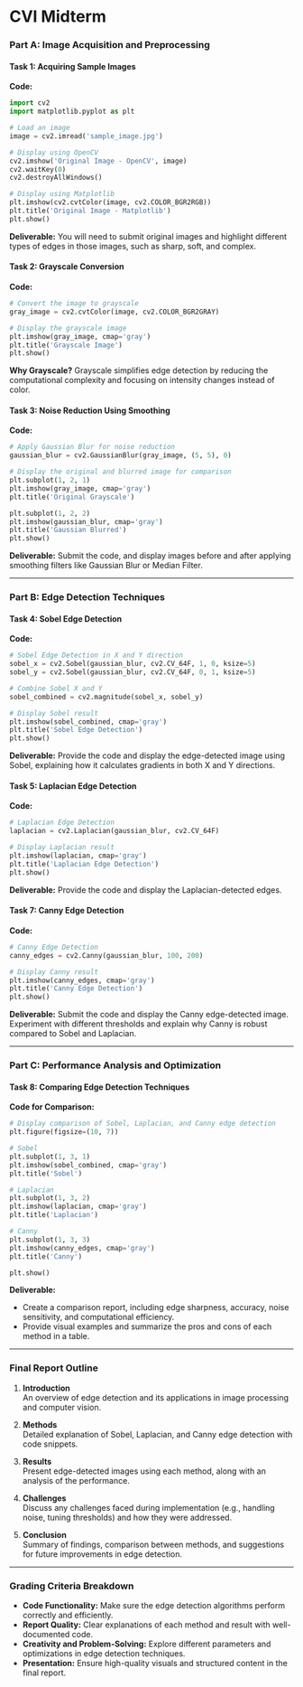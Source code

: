 # CVI Midterm

### **Part A: Image Acquisition and Preprocessing**

#### **Task 1: Acquiring Sample Images**

**Code:**

```python
import cv2
import matplotlib.pyplot as plt

# Load an image
image = cv2.imread('sample_image.jpg')

# Display using OpenCV
cv2.imshow('Original Image - OpenCV', image)
cv2.waitKey(0)
cv2.destroyAllWindows()

# Display using Matplotlib
plt.imshow(cv2.cvtColor(image, cv2.COLOR_BGR2RGB))
plt.title('Original Image - Matplotlib')
plt.show()
```

**Deliverable:** You will need to submit original images and highlight different types of edges in those images, such as sharp, soft, and complex.

#### **Task 2: Grayscale Conversion**

**Code:**

```python
# Convert the image to grayscale
gray_image = cv2.cvtColor(image, cv2.COLOR_BGR2GRAY)

# Display the grayscale image
plt.imshow(gray_image, cmap='gray')
plt.title('Grayscale Image')
plt.show()
```

**Why Grayscale?** Grayscale simplifies edge detection by reducing the computational complexity and focusing on intensity changes instead of color.

#### **Task 3: Noise Reduction Using Smoothing**

**Code:**

```python
# Apply Gaussian Blur for noise reduction
gaussian_blur = cv2.GaussianBlur(gray_image, (5, 5), 0)

# Display the original and blurred image for comparison
plt.subplot(1, 2, 1)
plt.imshow(gray_image, cmap='gray')
plt.title('Original Grayscale')

plt.subplot(1, 2, 2)
plt.imshow(gaussian_blur, cmap='gray')
plt.title('Gaussian Blurred')
plt.show()
```

**Deliverable:** Submit the code, and display images before and after applying smoothing filters like Gaussian Blur or Median Filter.

---

### **Part B: Edge Detection Techniques**

#### **Task 4: Sobel Edge Detection**

**Code:**

```python
# Sobel Edge Detection in X and Y direction
sobel_x = cv2.Sobel(gaussian_blur, cv2.CV_64F, 1, 0, ksize=5)
sobel_y = cv2.Sobel(gaussian_blur, cv2.CV_64F, 0, 1, ksize=5)

# Combine Sobel X and Y
sobel_combined = cv2.magnitude(sobel_x, sobel_y)

# Display Sobel result
plt.imshow(sobel_combined, cmap='gray')
plt.title('Sobel Edge Detection')
plt.show()
```

**Deliverable:** Provide the code and display the edge-detected image using Sobel, explaining how it calculates gradients in both X and Y directions.

#### **Task 5: Laplacian Edge Detection**

**Code:**

```python
# Laplacian Edge Detection
laplacian = cv2.Laplacian(gaussian_blur, cv2.CV_64F)

# Display Laplacian result
plt.imshow(laplacian, cmap='gray')
plt.title('Laplacian Edge Detection')
plt.show()
```

**Deliverable:** Provide the code and display the Laplacian-detected edges.

#### **Task 7: Canny Edge Detection**

**Code:**

```python
# Canny Edge Detection
canny_edges = cv2.Canny(gaussian_blur, 100, 200)

# Display Canny result
plt.imshow(canny_edges, cmap='gray')
plt.title('Canny Edge Detection')
plt.show()
```

**Deliverable:** Submit the code and display the Canny edge-detected image. Experiment with different thresholds and explain why Canny is robust compared to Sobel and Laplacian.

---

### **Part C: Performance Analysis and Optimization**

#### **Task 8: Comparing Edge Detection Techniques**

**Code for Comparison:**

```python
# Display comparison of Sobel, Laplacian, and Canny edge detection
plt.figure(figsize=(10, 7))

# Sobel
plt.subplot(1, 3, 1)
plt.imshow(sobel_combined, cmap='gray')
plt.title('Sobel')

# Laplacian
plt.subplot(1, 3, 2)
plt.imshow(laplacian, cmap='gray')
plt.title('Laplacian')

# Canny
plt.subplot(1, 3, 3)
plt.imshow(canny_edges, cmap='gray')
plt.title('Canny')

plt.show()
```

**Deliverable:**

- Create a comparison report, including edge sharpness, accuracy, noise sensitivity, and computational efficiency.
- Provide visual examples and summarize the pros and cons of each method in a table.

---

### **Final Report Outline**

1. **Introduction**  
   An overview of edge detection and its applications in image processing and computer vision.

2. **Methods**  
   Detailed explanation of Sobel, Laplacian, and Canny edge detection with code snippets.

3. **Results**  
   Present edge-detected images using each method, along with an analysis of the performance.

4. **Challenges**  
   Discuss any challenges faced during implementation (e.g., handling noise, tuning thresholds) and how they were addressed.

5. **Conclusion**  
   Summary of findings, comparison between methods, and suggestions for future improvements in edge detection.

---

### **Grading Criteria Breakdown**

- **Code Functionality:** Make sure the edge detection algorithms perform correctly and efficiently.
- **Report Quality:** Clear explanations of each method and result with well-documented code.
- **Creativity and Problem-Solving:** Explore different parameters and optimizations in edge detection techniques.
- **Presentation:** Ensure high-quality visuals and structured content in the final report.
